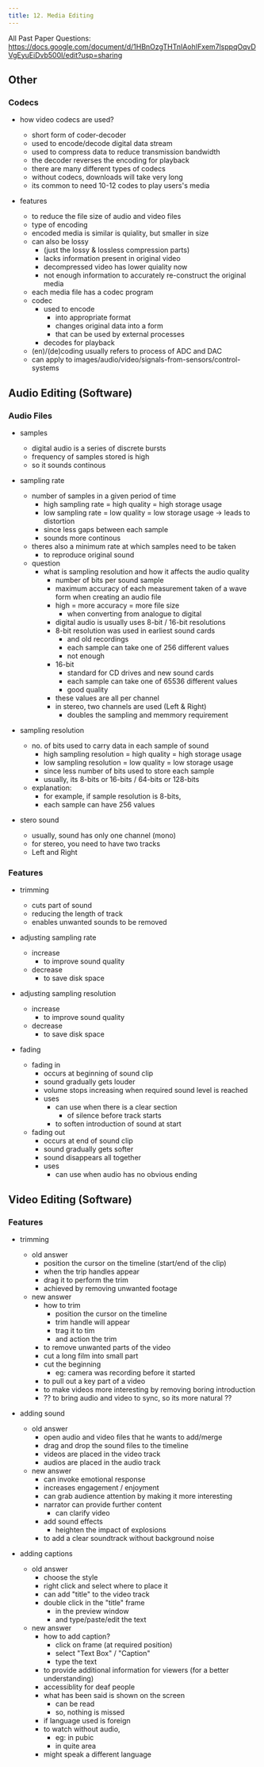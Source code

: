 ```yaml
---
title: 12. Media Editing
---
```


All Past Paper Questions: https://docs.google.com/document/d/1HBnOzgTHTnIAohIFxem7lsppqOqvDVgEyuEiDvb500I/edit?usp=sharing

## Other

### Codecs

- how video codecs are used?
    - short form of coder-decoder 
    - used to encode/decode digital data stream
    - used to compress data to reduce transmission bandwidth
    - the decoder reverses the encoding for playback
    - there are many different types of codecs
    - without codecs, downloads will take very long
    - its common to need 10-12 codes to play users's media

- features
    - to reduce the file size of audio and video files
    - type of encoding
    - encoded media is similar is quiality, but smaller in size
    - can also be lossy
        - (just the lossy & lossless compression parts) 
        - lacks information present in original video
        - decompressed video has lower quiality now
        - not enough information to accurately re-construct the original media
    - each media file has a codec program
    - codec
        - used to encode 
            - into appropriate format
            - changes original data into a form
            - that can be used by external processes
        - decodes for playback
    - (en)/(de)coding usually refers to process of ADC and DAC
    - can apply to images/audio/video/signals-from-sensors/control-systems

## Audio Editing (Software)

### Audio Files

- samples
    - digital audio is a series of discrete bursts
    - frequency of samples stored is high
    - so it sounds continous

- sampling rate
    - number of samples in a given period of time
        - high sampling rate = high quality = high storage usage
        - low sampling rate = low quality = low storage usage -> leads to distortion
        - since less gaps between each sample
        - sounds more continous
    - theres also a minimum rate at which samples need to be taken
        - to reproduce original sound
    - question
        - what is sampling resolution and how it affects the audio quality
            - number of bits per sound sample
            - maximum accuracy of each measurement taken of a wave form when creating an audio file
            - high = more accuracy = more file size
                - when converting from analogue to digital
            - digital audio is usually uses 8-bit / 16-bit resolutions
            - 8-bit resolution was used in earliest sound cards
                - and old recordings
                - each sample can take one of 256 different values
                - not enough
            - 16-bit
                - standard for CD drives and new sound cards  
                - each sample can take one of 65536 different values
                - good quality
            - these values are all per channel
            - in stereo, two channels are used (Left & Right)
                - doubles the sampling and memmory requirement

- sampling resolution
    - no. of bits used to carry data in each sample of sound
        - high sampling resolution = high quality = high storage usage
        - low sampling resolution = low quality = low storage usage
        - since less number of bits used to store each sample
        - usually, its 8-bits or 16-bits / 64-bits or 128-bits
    - explanation:
        - for example, if sample resolution is 8-bits,
        - each sample can have 256 values

- stero sound
    - usually, sound has only one channel (mono)
    - for stereo, you need to have two tracks
    - Left and Right


### Features

- trimming
    - cuts part of sound
    - reducing the length of track
    - enables unwanted sounds to be removed

- adjusting sampling rate
    - increase
        - to improve sound quality
    - decrease
        - to save disk space 

- adjusting sampling resolution
    - increase
        - to improve sound quality
    - decrease
        - to save disk space 

- fading
    - fading in
        - occurs at beginning of sound clip
        - sound gradually gets louder
        - volume stops increasing when required sound level is reached
        - uses
            - can use when there is a clear section
                - of silence before track starts
            - to soften introduction of sound at start
    - fading out
        - occurs at end of sound clip
        - sound gradually gets softer
        - sound disappears all together
        - uses
            - can use when audio has no obvious ending


## Video Editing (Software)

### Features

- trimming
    - old answer
        - position the cursor on the timeline (start/end of the clip)
        - when the trip handles appear
        - drag it to perform the trim
        - achieved by removing unwanted footage
    - new answer
        - how to trim 
            - position the cursor on the timeline
            - trim handle will appear
            - trag it to tim
            - and action the trim
        - to remove unwanted parts of the video
        - cut a long film into small part
        - cut the beginning
            - eg: camera was recording before it started
        - to pull out a key part of a video 
        - to make videos more interesting by removing boring introduction
        - ?? to bring audio and video to sync, so its more natural ??

- adding sound
    - old answer
        - open audio and video files that he wants to add/merge
        - drag and drop the sound files to the timeline
        - videos are placed in the video track
        - audios are placed in the audio track
    - new answer
        - can invoke emotional response
        - increases engagement / enjoyment
        - can grab audience attention by making it more interesting
        - narrator can provide further content
            - can clarify video
        - add sound effects
            - heighten the impact of explosions
        - to add a clear soundtrack without background noise
    

- adding captions
    - old answer
        - choose the style
        - right click and select where to place it
        - can add "title" to the video track
        - double click in the "title" frame
            - in the preview window
            - and type/paste/edit the text
    - new answer
        - how to add caption?
            - click on frame (at required position)
            - select "Text Box" / "Caption"
            - type the text
        - to provide additional information for viewers (for a better understanding)
        - accessiblity for deaf people
        - what has been said is shown on the screen
            - can be read
            - so, nothing is missed
        - if language used is foreign
        - to watch without audio, 
            - eg: in pubic
            - in quite area
        - might speak a different language



